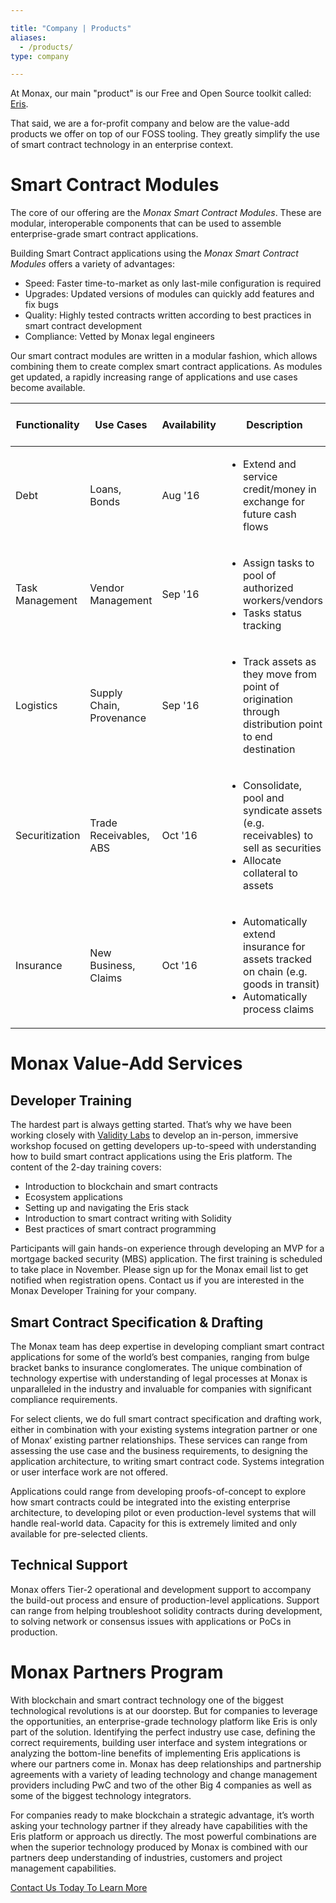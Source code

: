 ```yaml
---

title: "Company | Products"
aliases:
  - /products/
type: company

---
```


At Monax, our main "product" is our Free and Open Source toolkit called: [Eris](/platform).

That said, we are a for-profit company and below are the value-add products we offer on top of our FOSS tooling. They greatly simplify the use of smart contract technology in an enterprise context.

# Smart Contract Modules

The core of our offering are the *Monax Smart Contract Modules*. These are modular, interoperable components that can be used to assemble enterprise-grade smart contract applications. 

Building Smart Contract applications using the *Monax Smart Contract Modules* offers a variety of advantages:
* Speed: Faster time-to-market as only last-mile configuration is required
* Upgrades: Updated versions of modules can quickly add features and fix bugs
* Quality: Highly tested contracts written according to best practices in smart contract development
* Compliance: Vetted by Monax legal engineers

Our smart contract modules are written in a modular fashion, which allows combining them to create complex smart contract applications. As modules get updated, a rapidly increasing range of applications and use cases become available.


|Functionality    |Use Cases        |Availability     |Description      |Required Product Releases  |
|---------------  |---------------  |---------------  |---------------  |---------------            |
|Debt             |Loans, Bonds     |Aug '16        | <ul><li>Extend and service credit/money in exchange for future cash flows</li></ul> |<ul><li>Commons 0.1x</li><li>Financial 0.1x</li></ul>|
|Task Management  |Vendor Management  |Sep '16    |<ul><li>Assign tasks to pool of authorized workers/vendors</li><li>Tasks status tracking</li></ul>|<ul><li>Commons 0.2x</li><li>BPM 0.1x</li></ul>|
|Logistics        |Supply Chain, Provenance |Sep '16  |<ul><li>Track assets as they move from point of origination through distribution point to end destination</li></ul>|<ul><li>Commons 0.2x</li><li>BPM 0.1x</li><li>Logistics 0.1x</li></ul>|
|Securitization   |Trade Receivables, ABS |Oct '16  |<ul><li>Consolidate, pool and syndicate assets (e.g. receivables) to sell as securities</li><li>Allocate collateral to assets</li></ul>|<ul><li>Commons 0.3x</li><li>BPM 0.1x</li><li>Financial 0.2x</li></ul>|
|Insurance        |New Business, Claims |Oct '16  |<ul><li>Automatically extend insurance for assets tracked on chain (e.g. goods in transit)</li><li>Automatically process claims</li></ul>|<ul><li>Commons 0.3x</li><li>BPM 0.2x</li><li>Financial 0.2x</li></ul>|

# Monax Value-Add Services
## Developer Training
The hardest part is always getting started. That’s why we have been working closely with [Validity Labs](https://validitylabs.org/) to develop an in-person, immersive workshop focused on getting developers up-to-speed with understanding how to build smart contract applications using the Eris platform. The content of the 2-day training covers:

* Introduction to blockchain and smart contracts
* Ecosystem applications
* Setting up and navigating the Eris stack
* Introduction to smart contract writing with Solidity
* Best practices of smart contract programming

Participants will gain hands-on experience through developing an MVP for a mortgage backed security (MBS) application. The first training is scheduled to take place in November. Please sign up for the Monax email list to get notified when registration opens. Contact us if you are interested in the Monax Developer Training for your company.

## Smart Contract Specification & Drafting
The Monax team has deep expertise in developing compliant smart contract applications for some of the world’s best companies, ranging from bulge bracket banks to insurance conglomerates. The unique combination of technology expertise with understanding of legal processes at Monax is unparalleled in the industry and invaluable for companies with significant compliance requirements.

For select clients, we do full smart contract specification and drafting work, either in combination with your existing systems integration partner or one of Monax’ existing partner relationships. These services can range from assessing the use case and the business requirements, to designing the application architecture, to writing smart contract code. Systems integration or user interface work are not offered. 

Applications could range from developing proofs-of-concept to explore how smart contracts could be integrated into the existing enterprise architecture, to developing pilot or even production-level systems that will handle real-world data.
Capacity for this is extremely limited and only available for pre-selected clients.

## Technical Support
Monax offers Tier-2 operational and development support to accompany the build-out process and ensure of production-level applications. Support can range from helping troubleshoot solidity contracts during development, to solving network or consensus issues with applications or PoCs in production.

# Monax Partners Program
With blockchain and smart contract technology one of the biggest technological revolutions is at our doorstep. But for companies to leverage the opportunities, an enterprise-grade technology platform like Eris is only part of the solution. Identifying the perfect industry use case, defining the correct requirements, building user interface and system integrations or analyzing the bottom-line benefits of implementing Eris applications is where our partners come in. Monax has deep relationships and partnership agreements with a variety of leading technology and change management providers including PwC and two of the other Big 4 companies as well as some of the biggest technology integrators.

For companies ready to make blockchain a strategic advantage, it’s worth asking your technology partner if they already have capabilities with the Eris platform or approach us directly. The most powerful combinations are when the superior technology produced by Monax is combined with our partners deep understanding of industries, customers and project management capabilities.

<a class="action-big" href="mailto:contact@erisindustries.com">Contact Us Today To Learn More</a>
